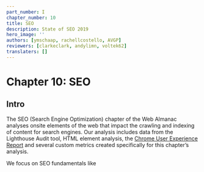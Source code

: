 ```yaml
---
part_number: I
chapter_number: 10
title: SEO
description: State of SEO 2019
hero_image: ''
authors: [ymschaap, rachellcostello, AVGP]
reviewers: [clarkeclark, andylimn, voltek62]
translaters: []
---
```

# Chapter 10: SEO


## Intro

The SEO (Search Engine Optimization) chapter of the Web Almanac analyses onsite elements of the web that impact the crawling and indexing of content for search engines. Our analysis includes data from the Lighthouse Audit tool, HTML element analysis, the [Chrome User Experience Report](https://developers.google.com/web/tools/chrome-user-experience-report) and several custom metrics created specifically for this chapter’s analysis.

We focus on SEO fundamentals like <title> elements, type of on-page links, content and loading speed, but also the more technical aspects of SEO, including structured data, internationalisation and AMP.

Our custom metrics provide insights that, up until now, have not been exposed before. We are now able to make claims about the adoption and implementation of the hreflang tag, rich results eligibility, heading tag usage and even anchor-based navigation for single page apps.

It must be noted that our data is limited to analysing the homepage only, and has not been gathered from site-wide crawls. This will impact many metrics we’ll discuss, so we’ve added any relevant limitations in this case whenever we mention a specific metric.

Read on to find out more about the current state of the web and its search engine friendliness.


## Fundamentals

Fundamental to SEO is for content that lives on the web to be found, indexed and understood by the search engines. To support this, search engine crawlers must be able to reach a page, they must be permitted to access and index that page, understand the page’s contents, and to continue crawling the website using links found on that page.


#### **Content**

Core for search engines to answer queries with search results, is that they are able to index the web’s content. But what content does it find? To analyze this we created two custom metrics that have been applied to all 5M+ homepages.


##### Words

We found 2.73% desktop pages without any meaningful content. The median desktop homepage has **346** words, and the median mobile homepage has a slightly lower word count at **306** words. This shows mobile sites do serve a bit less content to their users, but at over 300 words still a healthy amount to read.

<graph histogram number of words. Source: 10.09, column C & D, desktop only>


##### Headings

We also looked at whether the web provides the right context to content. Key is using headings which, similar to for example books make content easier to read and parse. 10.67% has no heading tags at all.

<graph histogram number of heading elements. Source: 10.09a, column F>

The median heading (h1, h2, h3, h4) element count on the web’s homepage is **10**. With 30 (mobile) and 32 (desktop) words used in headings. This implies that from the websites that utilise headings, put significant effort in making sure a website is properly readable and technically parseable.

The H1 is one fundamental SEO element to improve on-page relevance for a keyword. Although Google [recently emphasized](https://twitter.com/googlewmc/status/1179803329247039488) it can index and rank pages fine without h1 tags.

In terms of specific heading length, the median length of the first H1 element found on desktop is **19** characters.

Same as this line.

<graph histogram h1 tag source: 10.16, column C, desktop only>


##### Images

Considering the importance of alt text for screen readers and accessibility, it is far from ideal to see that only **46.71%** of mobile pages use alt attributes on all of their images. Of the pages that did include alt tags, **89.94% **passed the [descriptive link text Lighthouse audit](https://developers.google.com/web/tools/lighthouse/audits/descriptive-link-text). This means that there are still improvements to be made with making images across the web more accessible to users and understandable for search engines. More about accessibility in this <chapter link placeholder a11y>.


#### **Markup**


##### <title>

Page titles are an important way of communicating the purpose of a page to a user or search engine, so it’s no surprise to see that **97.1%** of mobile pages have a document title. <title> tags are also [refer to how much impact title has in seo?]

Even though [Google usually displays the first 50-60 characters of a page title](https://moz.com/learn/seo/title-tag) within a SERP (search engine results page) result, the median length of the <title> tag was **21 characters** for mobile pages and **20 characters** for desktop pages. This suggests that some SEOs and content writers aren’t making the most of the space allocated to them by search engines for describing their homepages in the SERPs. Being concise and writing only what the user will find useful should be the priority.

<graph histogram length <title> Source: 10.07b, column C, desktop only>


##### <meta=description>

Compared to the <title> fewer pages were detected to have a meta description, as only **64.02%** of mobile pages have this meta tag. Considering that Google often rewrites meta descriptions in the SERPs, perhaps website owners place less importance on including a meta description at all.

The median meta description length was also lower than the [recommended length of 155-160 characters](https://moz.com/learn/seo/meta-description), with desktop pages having descriptions of **123 characters**. Interestingly, meta descriptions were consistently longer on mobile than on desktop, despite mobile SERPs traditionally having a shorter pixel limit. This has been extended recently, so perhaps more website owners have been testing the impact of having longer, more descriptive meta descriptions.

<graph histogram length <meta description> Source: 10.07c, column C, desktop only>


#### **Indexability**

The majority of pages tested were available for search engines, with **87.03%** of initial HTML requests on desktop returning a 200 status code. The results were slightly lower for mobile pages, with only **82.95%** of pages returning a 200 status code.

The next most commonly found status code on mobile was 302, a temporary redirect, which was found on **10.45%** of pages. This was higher than on desktop, with only **6.71% **desktop homepages returning a 302 status code. This could be due to the fact that the [mobile homepages are alternates](https://developers.google.com/search/mobile-sites/mobile-seo/separate-urls) to an equivalent desktop page, such as on non-responsive sites that have separate versions for each device.

**96.93%** of mobile pages passed the [Lighthouse indexing audit](https://developers.google.com/web/tools/lighthouse/audits/indexing), meaning that these pages didn’t contain a noindex tag in the <head> or in the HTTP header. However, this means that **3.07%** of mobile homepages _did_ have a noindex tag, which is cause for concern.

**48.34%** of mobile pages were detected to have a canonical tag. This isn’t too surprising as self-referencing canonical tags aren’t essential.

One of the most effective methods for controlling search engine crawling is the [robots.txt file](https://www.deepcrawl.com/knowledge/technical-seo-library/robots-txt/), however, only **72.16%** of mobile sites have a valid robots.txt, according to Lighthouse. Robots.txt files aren't essential, this could mean that over a quarter of sites don't need to limit search crawler access to their content.

Another possible reason could be that a robots.txt file has only been created for the desktop site. As robots.txt files apply at a protocol and domain level you would need two separate files for www.example.com and m.example.com. We don’t have the robots.txt data for desktop sites.


#### **Linking**

The number of internal and external links included on desktop pages were consistently higher than the number found on mobile pages. Often a limited space on a smaller viewport causes fewer links to be included in the design of a mobile page compared to desktop.

<graph histogram count of links by type Source: 10.10, column C, D, E, desktop only>

The median desktop page includes **70** internal (same-site) links, whereas the median mobile page has **60** internal links. The median number of external links per page followed a similar trend, with desktop pages including **10** external links, and mobile pages including **8**.

Anchor links, which link to a certain scroll position on the same page, are not very popular on the web, having a median count of 0.

Good news comes from the metric descriptive link text. **89.94%** of mobile pages pass the descriptive link text Lighthouse audit. These sites don’t have any generic ‘click here’, ‘go’, ‘here’ or ‘learn more’ links.

[% pages without any links?]

[what is the most links found?]


## Advanced

Several more technically complex factors [?] have been gaining importance on successfully indexing and ranking websites in the search engine. Two key pillars are security and speed. Mobile loading speed as ranking factor was first [announced](https://webmasters.googleblog.com/2018/01/using-page-speed-in-mobile-search.html) by Google in 2018, and https already back since in [2014](https://webmasters.googleblog.com/2014/08/https-as-ranking-signal.html).


#### Speed

A fast loading website is key to a good user experience. Users that have to wait too long for a site to load, have the tendency to move on. For SEO that means that the chance that the user clicks back, and tries another search results, increases.

Our metric is based on the Chrome User Experience Report (CrUX) which collects data from real-world Chrome users. This data shows that **63.47%** of the web is labelled as **slow**. Split by device, this picture is even bleaker for tablet (82%) and phone (77,61%). Slow is defined as the First Contentful Paint having to take over 2500ms and First Input Delay over 250ms.

<graph data 10.15b: CruX image similar to [IMG](https://developers.google.com/web/updates/images/2018/08/crux-dash-fcp.png) per device + speed label>

Although the numbers are bleak for the speed of the web, the good news is that SEO-experts and tools have been focusing more and more on these technical challenges of speeding up websites. Read more in the Performance chapter

<chapter link placeholder performance>.


#### Structured data

Structured data allows website owners to add additional semantic data to their web pages., for example by adding [JSON-LD](https://en.wikipedia.org/wiki/JSON-LD) snippets. Search engines then parse this data to better understand these pages and may display additional relevant information in search results. Most commonly found is [reviews](https://developers.google.com/search/docs/data-types/review-snippet) of [products](https://developers.google.com/search/docs/data-types/product), [businesses](https://developers.google.com/search/docs/data-types/local-business), [movies](https://developers.google.com/search/docs/data-types/movie) or [a bunch of other things](https://developers.google.com/search/docs/guides/search-gallery). This [extra visibility](https://developers.google.com/search/docs/guides/enhance-site) is interesting for site owners, given it might provide more opportunities for traffic. E.g. the relative new [FAQ schema](https://developers.google.com/search/docs/data-types/faqpage) attached to your search result doubles the size of your search snippet.

By far the most popular data type that triggers a search engine feature is the SearchAction, which powers the [sitelinks searchbox](https://developers.google.com/search/docs/data-types/sitelinks-searchbox).

**14.67%** of sites have structured data eligible for rich results on mobile. Interestingly, only **12.46%** of sites on desktop are eligible for rich results as they don't contain the necessary markup.

Among the sites with structured data markup, the five most prevalent types are:



1. WebSite (16.02%)
2. SearchAction (14.35%)
3. Organization (12.89%)
4. WebPage (11.58%)
5. ImageObject (5.35%)

It's noteworthy that for the analysis, we only looked at the homepages, so this might look very different if we were to consider other pages, too.

Interesting note is that the top 5 markup all lead to more visibility in Google’s search results, which might be the fuel for widespread adoption of structured data.

Review stars are on 1.09% of the web’s homepages (via AggregateRating). Newly introduced QAPage appeared only in 48 instances, and FAQPage only 218 times. These last two counts are expected to increase in future crawls/almanac analysis.


#### Internationalization

Internationalization might be one of the most complex aspects of SEO, even according to some Google search [employees](https://twitter.com/JohnMu/status/965507331369984002). Internationalization in SEO focuses on serving the right content targeted for location and language of the user.

While **38.4%** (33.79% on mobile) of the sites have the HTML lang attribute set to english, only **7.43%** (6.79% on mobile) of the sites also contain an hreflang link to another language version.

<graph 10.04b - [do we want to chart this data, e.g. what does it really mean for SEO]>

Next to English, the most popular alternative languages are French, Spanish and German. Followed by languages for certain geographics like English for Americans (en-us). And ends with obscure combinations like Spanish for the Irish.

The analysis did not check for correct implementation (the different language versions need to properly link to each other, for example), but looking at the low adoption of [having an x-default version as is recommended](https://www.google.com/url?q=https://support.google.com/webmasters/answer/189077?hl%3Den&sa=D&ust=1570627963630000&usg=AFQjCNFwzwglsbysT9au_I-7ZQkwa-QvrA) (only 3.77% on desktop and 1.3% on mobile) is an indicator that this topic is complex and not always easy to get right.


#### SPA crawlability

Single-page-apps like React and Vue bring their own SEO complexity. Especially hash-based navigation which makes it hard for search engines to crawl and index a website. For example, Google had an "AJAX crawling scheme" workaround that turned out to be complex for search engines as well as developers and [was deprecated in 2015](https://webmasters.googleblog.com/2015/10/deprecating-our-ajax-crawling-scheme.html).

The number of SPAs that were tested had a relatively low number of links served via hash URLs, with **13.08%** of React mobile pages using hash URLs for navigation, **8.15%** of mobile Vue.js pages using them, and **2.37%** of mobile Angular pages using them. These results were very similar for desktop pages too. The high number of hash URLs in React pages is surprising - especially in contrast to a lower number of hash URLs in Angular pages. Both frameworks use the [History API](https://developer.mozilla.org/en-US/docs/Web/API/History) as the default for links, which avoids hash URLs. Vue is [considering moving to using the History API as the default](https://github.com/vuejs/rfcs/pull/40) as well in version 3 of their vue-router package.


#### AMP

Accelerated Mobile Pages (AMP) technology was first introduced in 2015 by Google as an open source framework. It provides components and infrastructure for websites to provide a faster experience for users, especially on mobile, by using optimisations such as lazy-loading, lightweight ads and optimised images. Especially Google adopted this for their search engine, where AMP pages are also served from their own CDN. This feature later became a standards proposal under the name [Signed HTTP Exchanges](https://wicg.github.io/webpackage/draft-yasskin-http-origin-signed-responses.html).

0.74% of desktop websites (0.62% for mobile websites) contain a link to an AMP version. Given the visibility this project has had, this could be seen as having a relatively low adoption.


#### Secure

A strong online shift has been for the web to move to https by default. Https prevents website traffic from being intercepted on for example public WIFI networks, especially user input data is then transmitted unsecure (for more about why sites should adopt https, please see [Why HTTPS Matters](https://developers.google.com/web/fundamentals/security/encrypt-in-transit/why-https)). Google with its browser and search engine have been pushing for sites to adopt https. For example non-https pages are now labelled as ‘[not secure](https://www.blog.google/products/chrome/milestone-chrome-security-marking-http-not-secure/)’.

We found that now 67.06% of websites on desktop are served over HTTPS. The Google [Transparancy Report](https://transparencyreport.google.com/https/overview) reports 90% adoption for the top 100 non-Google domains (representing 25% of all website traffic worldwide). The difference could be explained by that relatively smaller sites (our dataset has 5M website), are adopting https on a slower rate.


## Conclusion

Through our analysis, we (as authors) observed that the majority of websites are getting the fundamentals right, in that their homepages are crawlable, indexable and include the key content required to rank in Google’s SERPs. Not every person who owns a website will be aware of SEO at all, let alone best practice guidelines, so it is promising to see that so many sites have got the basics covered.

However, more sites are missing the mark than expected when it comes to some of the more advanced aspects of SEO and accessibility. Site speed is one of these factors that many websites are struggling with, especially on mobile. This is a significant problem as speed is one of the biggest contributors to UX, which is something that can impact rankings more than simple onsite optimisations.

Any comments, questions or feedback to this data analysis can be asked to the authors ([Rachel Costello](https://www.linkedin.com/in/rachel-costello), (Martin Splitt)[https://twitter.com/g33konaut/] and analysts ([Yvo Schaap](https://yvoschaap.com), (Rick Viscomi)[https://twitter.com/rick_viscomi]).
